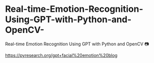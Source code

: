 # Real-time-Emotion-Recognition-Using-GPT-with-Python-and-OpenCV-
Real-time Emotion Recognition Using GPT with Python and OpenCV 📷

https://pyresearch.org/gpt+facial%20emotion%20blog
